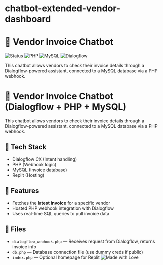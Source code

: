 # chatbot-extended-vendor-dashboard
# 💬 Vendor Invoice Chatbot

![Status](https://img.shields.io/badge/status-active-brightgreen)
![PHP](https://img.shields.io/badge/built%20with-PHP-blue)
![MySQL](https://img.shields.io/badge/database-MySQL-blue)
![Dialogflow](https://img.shields.io/badge/NLP-Dialogflow-orange)



This chatbot allows vendors to check their invoice details through a Dialogflow-powered assistant, connected to a MySQL database via a PHP webhook.
# 💬 Vendor Invoice Chatbot (Dialogflow + PHP + MySQL)

This chatbot allows vendors to check their invoice details through a Dialogflow-powered assistant, connected to a MySQL database via a PHP webhook.

## 🔧 Tech Stack
- Dialogflow CX (Intent handling)
- PHP (Webhook logic)
- MySQL (Invoice database)
- Replit (Hosting)

## 🚀 Features
- Fetches the **latest invoice** for a specific vendor
- Hosted PHP webhook integration with Dialogflow
- Uses real-time SQL queries to pull invoice data

## 📁 Files
- `dialogflow_webhook.php` — Receives request from Dialogflow, returns invoice info
- `db.php` — Database connection file (use dummy creds if public)
- `index.php` — Optional homepage for Replit
![Made with Love](https://img.shields.io/badge/Made%20with-%E2%9D%A4-red)


